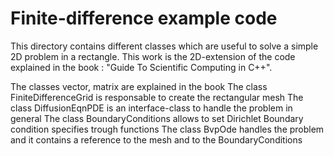 # Finite-difference example code

This directory contains different classes which are useful to solve a simple 2D problem in a rectangle.
This work is the 2D-extension of the code explained in the book : "Guide To Scientific Computing in C++".

  

The classes vector, matrix are explained in the book
The class FiniteDifferenceGrid is responsable to create the rectangular mesh
The class DiffusionEqnPDE is an interface-class to handle the problem in general
The class BoundaryConditions allows to set Dirichlet Boundary condition specifies trough functions
The class BvpOde handles the problem and it contains a reference to the mesh and to the BoundaryConditions 


